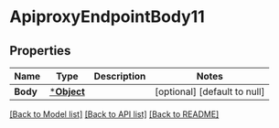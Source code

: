 # ApiproxyEndpointBody11

## Properties
Name | Type | Description | Notes
------------ | ------------- | ------------- | -------------
**Body** | [***Object**](.md) |  | [optional] [default to null]

[[Back to Model list]](../README.md#documentation-for-models) [[Back to API list]](../README.md#documentation-for-api-endpoints) [[Back to README]](../README.md)

